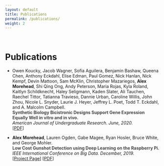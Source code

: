 ```yaml
---
layout: default
title: Publications
permalink: /publications/
weight: 2
---
```


&nbsp;

# **Publications**

- Owen Koucky, Jacob Wagner, Sofia Aguilera, Benjamin Bashaw, Queena Chen, Anthony Eckdahl, Elise Edman, Paul Gomez, Nick
Hanlan, Nick Kempf, Devin Mattoon, Sam McKlin, Christopher Mazariegos, **Alex Morehead**, Shi Qing Ong, Andy Peterson, Maria
Rojas, Kyla Roland, Kaitlyn Schildknecht, Haley Seligmann, Kaden Slater, Ali Tauchen, Raechel Tittor, Tatianna Travieso, Dannie
Urban, Caroline Willis, John Zhou, Nicole L. Snyder, Laurie J. Heyer, Jeffrey L. Poet, Todd T. Eckdahl, and A. Malcolm Campbell.<br/>
**<span style="color: #444444">Synthetic Biology Bicistronic Designs Support Gene Expression Equally Well in vitro and in vivo.</span>**<br/>
<em>American Journal of Undergraduate Research. June, 2020.</em><br/>
[<a target='_blank' rel='noopener noreferrer' href="http://www.ajuronline.org/uploads/Volume_17_1/AJUR_Vol_17_Issue_1_June_2020_p13.pdf" >PDF</a>]

- **Alex Morehead**, Lauren Ogden, Gabe Magee, Ryan Hosler, Bruce White, and George Mohler.<br/>
**<span style="color: #444444">Low Cost Gunshot Detection using Deep Learning on the Raspberry Pi.</span>**<br/>
<em>IEEE International Conference on Big Data. December, 2019.</em><br/>
[<a target='_blank' rel='noopener noreferrer' href="https://www.researchgate.net/project/Low-Cost-Gunshot-Detection-using-Deep-Learning-on-the-Raspberry-Pi" >Project Page</a>] [<a target='_blank' rel='noopener noreferrer' href="https://ieeexplore.ieee.org/abstract/document/9006456" >PDF</a>]